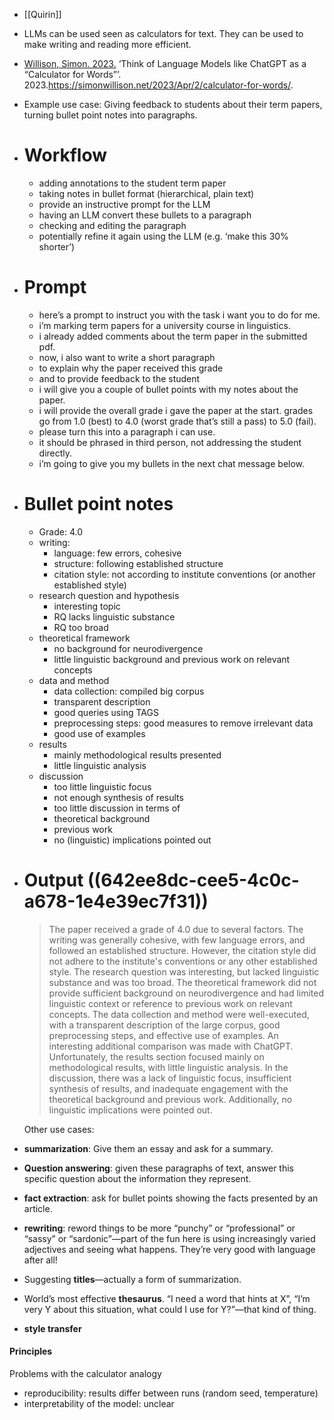 - [[Quirin]]
- LLMs can be used seen as calculators for text. They can be used to make writing and reading more efficient.
- [Willison, Simon. 2023.]([[Willison2023LingCalc]])  ‘Think of Language Models like ChatGPT as a “Calculator for Words”’. 2023.https://simonwillison.net/2023/Apr/2/calculator-for-words/.
- Example use case: Giving feedback to students about their term papers, turning bullet point notes into paragraphs.
- # Workflow
	- adding annotations to the student term paper
	- taking notes in bullet format (hierarchical, plain text)
	- provide an instructive prompt for the LLM
	- having an LLM convert these bullets to a paragraph
	- checking and editing the paragraph
	- potentially refine it again using the LLM (e.g. ‘make this 30% shorter’)
- # Prompt
	- here’s a prompt to instruct you with the task i want you to do for me.
	- i’m marking term papers for a university course in linguistics.
	- i already added comments about the term paper in the submitted pdf.
	- now, i also want to write a short paragraph
	- to explain why the paper received this grade
	- and to provide feedback to the student
	- i will give you a couple of bullet points with my notes about the paper.
	- i will provide the overall grade i gave the paper at the start. grades go from 1.0 (best) to 4.0 (worst grade that’s still a pass) to 5.0 (fail).
	- please turn this into a paragraph i can use.
	- it should be phrased in third person, not addressing the student directly.
	- i’m going to give you my bullets in the next chat message below.
- # Bullet point notes
	- Grade: 4.0
	- writing:
		- language: few errors, cohesive
		- structure: following established structure
		- citation style: not according to institute conventions (or another established style)
	- research question and hypothesis
		- interesting topic
		- RQ lacks linguistic substance
		- RQ too broad
	- theoretical framework
		- no background for neurodivergence
		- little linguistic background and previous work on relevant concepts
	- data and method
		- data collection: compiled big corpus
		- transparent description
		- good queries using TAGS
		- preprocessing steps: good measures to remove irrelevant data
		- good use of examples
	- results
		- mainly methodological results presented
		- little linguistic analysis
	- discussion
		- too little linguistic focus
		- not enough synthesis of results
		- too little discussion in terms of
		- theoretical background
		- previous work
		- no (linguistic) implications pointed out
- # Output  ((642ee8dc-cee5-4c0c-a678-1e4e39ec7f31))
  
  > The paper received a grade of 4.0 due to several factors. The writing was generally cohesive, with few language errors, and followed an established structure. However, the citation style did not adhere to the institute's conventions or any other established style. The research question was interesting, but lacked linguistic substance and was too broad. The theoretical framework did not provide sufficient background on neurodivergence and had limited linguistic context or reference to previous work on relevant concepts. The data collection and method were well-executed, with a transparent description of the large corpus, good preprocessing steps, and effective use of examples. An interesting additional comparison was made with ChatGPT. Unfortunately, the results section focused mainly on methodological results, with little linguistic analysis. In the discussion, there was a lack of linguistic focus, insufficient synthesis of results, and inadequate engagement with the theoretical background and previous work. Additionally, no linguistic implications were pointed out.
  
  
  Other use cases:
- **summarization**: Give them an essay and ask for a summary.
- **Question answering**: given these paragraphs of text, answer this specific question about the information they represent.
- **fact extraction**: ask for bullet points showing the facts presented by an article.
- **rewriting**: reword things to be more “punchy” or “professional” or “sassy” or “sardonic”—part of the fun here is using increasingly varied adjectives and seeing what happens. They’re very good with language after all!
- Suggesting **titles**—actually a form of summarization.
- World’s most effective **thesaurus**. “I need a word that hints at X”, “I’m very Y about this situation, what could I use for Y?”—that kind of thing.
- **style transfer**
#### Principles

Problems with the calculator analogy
- reproducibility: results differ between runs (random seed, temperature)
- interpretability of the model: unclear
